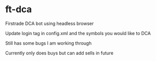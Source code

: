 # ft-dca
Firstrade DCA bot using headless browser

Update login tag in config.xml and the symbols you would like to DCA
  
Still has some bugs I am working through

Currently only does buys but can add sells in future
